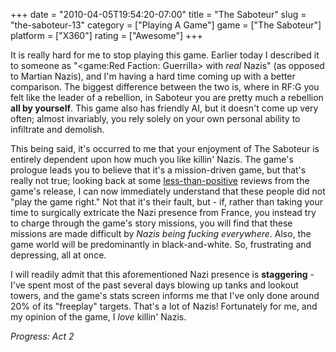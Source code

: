 +++
date = "2010-04-05T19:54:20-07:00"
title = "The Saboteur"
slug = "the-saboteur-13"
category = ["Playing A Game"]
game = ["The Saboteur"]
platform = ["X360"]
rating = ["Awesome"]
+++

It is really hard for me to stop playing this game.  Earlier today I described it to someone as "<game:Red Faction: Guerrilla> with <i>real</i> Nazis" (as opposed to Martian Nazis), and I'm having a hard time coming up with a better comparison.  The biggest difference between the two is, where in RF:G you felt like the leader of a rebellion, in Saboteur you are pretty much a rebellion <b>all by yourself</b>.  This game also has friendly AI, but it doesn't come up very often; almost invariably, you rely solely on your own personal ability to infiltrate and demolish.

This being said, it's occurred to me that your enjoyment of The Saboteur is entirely dependent upon how much you like killin' Nazis.  The game's prologue leads you to believe that it's a mission-driven game, but that's really not true; looking back at some <a href="http://www.wired.com/gamelife/2009/12/review-the-saboteur/">less-than-positive</a> reviews from the game's release, I can now immediately understand that these people did not "play the game right."  Not that it's their fault, but - if, rather than taking your time to surgically extricate the Nazi presence from France, you instead try to charge through the game's story missions, you will find that these missions are made difficult by <i>Nazis being fucking everywhere</i>.  Also, the game world will be predominantly in black-and-white.  So, frustrating and depressing, all at once.

I will readily admit that this aforementioned Nazi presence is <b>staggering</b> - I've spent most of the past several days blowing up tanks and lookout towers, and the game's stats screen informs me that I've only done around 20\% of its "freeplay" targets.  That's a lot of Nazis!  Fortunately for me, and my opinion of the game, I <i>love</i> killin' Nazis.

<i>Progress: Act 2</i>